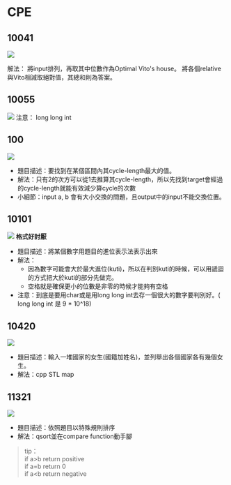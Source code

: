 # CPE

## 10041
![](https://i.imgur.com/qaoUQq4.png)

解法：
將input排列，再取其中位數作為Optimal Vito's house。
將各個relative與Vito相減取絕對值，其總和則為答案。

## 10055
![](https://i.imgur.com/3Eu5RgQ.png)
注意： long long int

## 100
![](https://i.imgur.com/nymGf31.png)
* 題目描述：要找到在某個區間內其cycle-length最大的值。
* 解法：只有2的次方可以從1去推算其cycle-length，所以先找到target會經過的cycle-length就能有效減少算cycle的次數
* 小細節：input a, b 會有大小交換的問題，且output中的input不能交換位置。

## 10101
![](https://i.imgur.com/cLln0jV.png)
**格式好討厭**
* 題目描述：將某個數字用題目的進位表示法表示出來
* 解法：
  * 因為數字可能會大於最大進位(kuti)，所以在判別kuti的時候，可以用遞迴的方式把大於kuti的部分先做完。
  * 空格就是確保更小的位數是非零的時候才能夠有空格
* 注意：到底是要用char或是用long long int去存一個很大的數字要判別好。( long long int 是 9 * 10^18)

## 10420
![](https://i.imgur.com/LzGXXqE.png)
* 題目描述：輸入一堆國家的女生(國籍加姓名)，並列舉出各個國家各有幾個女生。
*  解法：cpp STL map 

## 11321
![](https://i.imgur.com/9aNtqYb.png)
* 題目描述：依照題目以特殊規則排序
* 解法：qsort並在compare function動手腳
>tip：  
>if a>b return positive  
>if a=b return 0       
>if a<b return negative 
